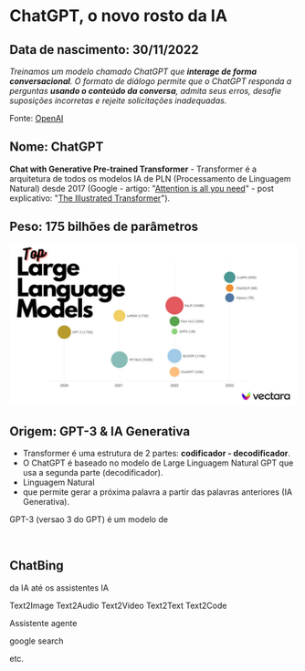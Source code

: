 # ChatGPT, o novo rosto da IA

## Data de nascimento: 30/11/2022

*Treinamos um modelo chamado ChatGPT que **interage de forma conversacional**. O formato de diálogo permite que o ChatGPT responda a perguntas **usando o conteúdo da conversa**, admita seus erros, desafie suposições incorretas e rejeite solicitações inadequadas.*

Fonte: [OpenAI](https://openai.com/blog/chatgpt)

## Nome: ChatGPT

**Chat with Generative Pre-trained Transformer** - Transformer é a arquitetura de todos os modelos IA de PLN (Processamento de Linguagem Natural) desde 2017 (Google - artigo: "[Attention is all you need](https://arxiv.org/abs/1706.03762)" - post explicativo: "[The Illustrated Transformer](http://jalammar.github.io/illustrated-transformer/)"). 

## Peso: 175 bilhões de parâmetros

<img src="../imagens/List-of-LLMs-chart-Title.jpg" alt="" title="">

## Origem: GPT-3 & IA Generativa

- Transformer é uma estrutura de 2 partes: **codificador - decodificador**. 
- O ChatGPT é baseado no modelo de Large Linguagem Natural GPT que usa a segunda parte (decodificador).
- Linguagem Natural
- que permite gerar a próxima palavra a partir das palavras anteriores (IA Generativa).

GPT-3 (versao 3 do GPT) é um modelo de 

<img src="../imagens/05-gpt3-generate-output-context-window.gif" alt="" title="">


## ChatBing


da IA até os assistentes IA

Text2Image
Text2Audio
Text2Video
Text2Text
Text2Code

Assistente
agente

google search

etc.
